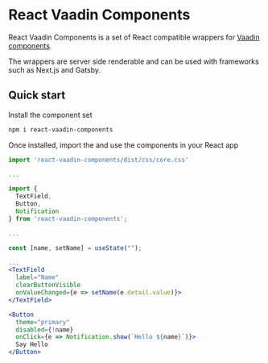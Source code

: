 # React Vaadin Components

React Vaadin Components is a set of React compatible wrappers for [Vaadin components](https://vaadin.com/docs/latest/components).

The wrappers are server side renderable and can be used with frameworks such as Next.js and Gatsby.

## Quick start

Install the component set

```sh
npm i react-vaadin-components
```

Once installed, import the and use the components in your React app

```jsx
import 'react-vaadin-components/dist/css/core.css'

...

import {
  TextField,
  Button,
  Notification
} from 'react-vaadin-components';

...

const [name, setName] = useState("");

...
<TextField
  label="Name"
  clearButtonVisible
  onValueChanged={e => setName(e.detail.value)}>
</TextField>

<Button
  theme="primary"
  disabled={!name}
  onClick={e => Notification.show(`Hello ${name}`)}>
  Say Hello
</Button>
```
